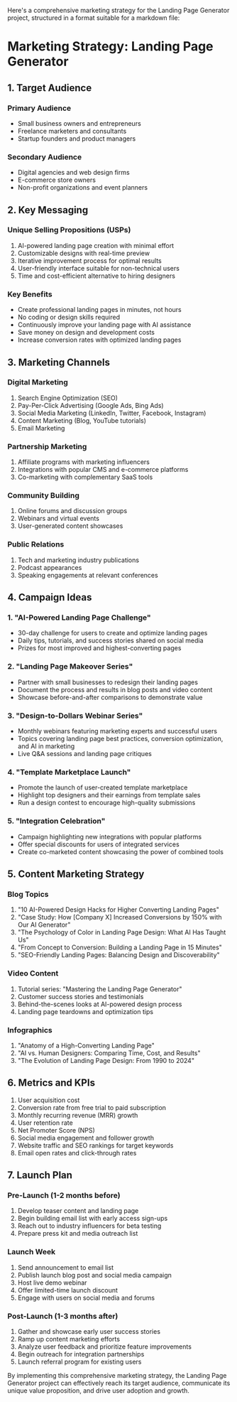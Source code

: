 Here's a comprehensive marketing strategy for the Landing Page Generator project, structured in a format suitable for a markdown file:

# Marketing Strategy: Landing Page Generator

## 1. Target Audience

### Primary Audience
- Small business owners and entrepreneurs
- Freelance marketers and consultants
- Startup founders and product managers

### Secondary Audience
- Digital agencies and web design firms
- E-commerce store owners
- Non-profit organizations and event planners

## 2. Key Messaging

### Unique Selling Propositions (USPs)
1. AI-powered landing page creation with minimal effort
2. Customizable designs with real-time preview
3. Iterative improvement process for optimal results
4. User-friendly interface suitable for non-technical users
5. Time and cost-efficient alternative to hiring designers

### Key Benefits
- Create professional landing pages in minutes, not hours
- No coding or design skills required
- Continuously improve your landing page with AI assistance
- Save money on design and development costs
- Increase conversion rates with optimized landing pages

## 3. Marketing Channels

### Digital Marketing
1. Search Engine Optimization (SEO)
2. Pay-Per-Click Advertising (Google Ads, Bing Ads)
3. Social Media Marketing (LinkedIn, Twitter, Facebook, Instagram)
4. Content Marketing (Blog, YouTube tutorials)
5. Email Marketing

### Partnership Marketing
1. Affiliate programs with marketing influencers
2. Integrations with popular CMS and e-commerce platforms
3. Co-marketing with complementary SaaS tools

### Community Building
1. Online forums and discussion groups
2. Webinars and virtual events
3. User-generated content showcases

### Public Relations
1. Tech and marketing industry publications
2. Podcast appearances
3. Speaking engagements at relevant conferences

## 4. Campaign Ideas

### 1. "AI-Powered Landing Page Challenge"
- 30-day challenge for users to create and optimize landing pages
- Daily tips, tutorials, and success stories shared on social media
- Prizes for most improved and highest-converting pages

### 2. "Landing Page Makeover Series"
- Partner with small businesses to redesign their landing pages
- Document the process and results in blog posts and video content
- Showcase before-and-after comparisons to demonstrate value

### 3. "Design-to-Dollars Webinar Series"
- Monthly webinars featuring marketing experts and successful users
- Topics covering landing page best practices, conversion optimization, and AI in marketing
- Live Q&A sessions and landing page critiques

### 4. "Template Marketplace Launch"
- Promote the launch of user-created template marketplace
- Highlight top designers and their earnings from template sales
- Run a design contest to encourage high-quality submissions

### 5. "Integration Celebration"
- Campaign highlighting new integrations with popular platforms
- Offer special discounts for users of integrated services
- Create co-marketed content showcasing the power of combined tools

## 5. Content Marketing Strategy

### Blog Topics
1. "10 AI-Powered Design Hacks for Higher Converting Landing Pages"
2. "Case Study: How [Company X] Increased Conversions by 150% with Our AI Generator"
3. "The Psychology of Color in Landing Page Design: What AI Has Taught Us"
4. "From Concept to Conversion: Building a Landing Page in 15 Minutes"
5. "SEO-Friendly Landing Pages: Balancing Design and Discoverability"

### Video Content
1. Tutorial series: "Mastering the Landing Page Generator"
2. Customer success stories and testimonials
3. Behind-the-scenes looks at AI-powered design process
4. Landing page teardowns and optimization tips

### Infographics
1. "Anatomy of a High-Converting Landing Page"
2. "AI vs. Human Designers: Comparing Time, Cost, and Results"
3. "The Evolution of Landing Page Design: From 1990 to 2024"

## 6. Metrics and KPIs

1. User acquisition cost
2. Conversion rate from free trial to paid subscription
3. Monthly recurring revenue (MRR) growth
4. User retention rate
5. Net Promoter Score (NPS)
6. Social media engagement and follower growth
7. Website traffic and SEO rankings for target keywords
8. Email open rates and click-through rates

## 7. Launch Plan

### Pre-Launch (1-2 months before)
1. Develop teaser content and landing page
2. Begin building email list with early access sign-ups
3. Reach out to industry influencers for beta testing
4. Prepare press kit and media outreach list

### Launch Week
1. Send announcement to email list
2. Publish launch blog post and social media campaign
3. Host live demo webinar
4. Offer limited-time launch discount
5. Engage with users on social media and forums

### Post-Launch (1-3 months after)
1. Gather and showcase early user success stories
2. Ramp up content marketing efforts
3. Analyze user feedback and prioritize feature improvements
4. Begin outreach for integration partnerships
5. Launch referral program for existing users

By implementing this comprehensive marketing strategy, the Landing Page Generator project can effectively reach its target audience, communicate its unique value proposition, and drive user adoption and growth.